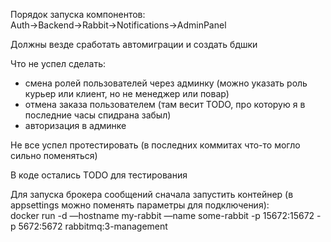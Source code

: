 Порядок запуска компонентов:  
Auth->Backend->Rabbit->Notifications->AdminPanel

Должны везде сработать автомиграции и создать бдшки

Что не успел сделать:
- смена ролей пользователей через админку (можно указать роль курьер или клиент, но не менеджер или повар)
- отмена заказа пользователем (там весит TODO, про которую я в последние часы спидрана забыл)
- авторизация в админке

Не все успел протестировать (в последних коммитах что-то могло сильно поменяться)

В коде остались TODO для тестирования

Для запуска брокера сообщений сначала запустить контейнер (в appsettings можно поменять параметры для подключения):  
docker run -d —hostname my-rabbit —name some-rabbit -p 15672:15672 -p 5672:5672 rabbitmq:3-management
